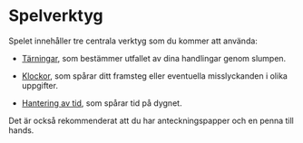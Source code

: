 # Spelverktyg

Spelet innehåller tre centrala verktyg som du kommer att använda:

- [Tärningar](core-dice.md), som bestämmer utfallet av dina handlingar genom slumpen.

- [Klockor](progress-clocks.md), som spårar ditt framsteg eller eventuella misslyckanden i olika uppgifter.

- [Hantering av tid](progress-time.md), som spårar tid på dygnet.

Det är också rekommenderat att du har anteckningspapper och en penna till hands.
